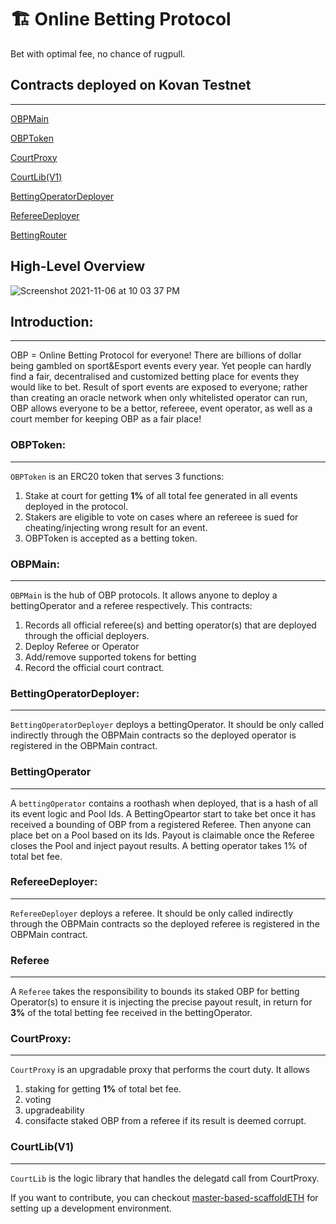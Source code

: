 # 🏗 Online Betting Protocol
Bet with optimal fee, no chance of rugpull.

##  Contracts deployed on Kovan Testnet
---
[OBPMain](https://kovan.etherscan.io/address/0x2424bBBe65700B5485128c577383A35618294Be3#code)

[OBPToken](https://kovan.etherscan.io/address/0x828265C04fDDd2E607Ad38a8f6384414fbCed678#code)

[CourtProxy](https://kovan.etherscan.io/address/0x979D08E240d3F25bd2B2ea8ac323aEd909928a39#code)

[CourtLib(V1)](https://kovan.etherscan.io/address/0x0c58cF8c23CC0d9E17aD85bCDc04c0B3A76c13Fa#code)

[BettingOperatorDeployer](https://kovan.etherscan.io/address/0xD39eb61bF432eF585375bAACDf50005c0e6f944A#code)

[RefereeDeployer](https://kovan.etherscan.io/address/0xd8F343aADE0228929Df1d8F066711C75678c14D4#code)

[BettingRouter](https://kovan.etherscan.io/address/0x1575d2943fe51b99E61A7654BB4089240b6104Af#code)

## High-Level Overview
![Screenshot 2021-11-06 at 10 03 37 PM](https://user-images.githubusercontent.com/16856703/141306704-798f782e-03fa-45cf-846d-7f2f6af46795.png)


## Introduction:
---
OBP = Online Betting Protocol for everyone!
There are billions of dollar being gambled on sport&Esport events every year. Yet people can hardly find a fair, decentralised and customized betting place for events they would like to bet. Result of sport events are exposed to everyone; rather than creating an oracle network when only whitelisted operator can run, OBP allows everyone to be a bettor, refereee, event operator, as well as a court member for keeping OBP as a fair place!


### OBPToken:
---
`OBPToken` is an ERC20 token that serves 3 functions:
1. Stake at court for getting **1%** of all total fee generated in all events deployed in the protocol.
2. Stakers are eligible to vote on cases where an refereee is sued for cheating/injecting wrong result for an event.
3. OBPToken is accepted as a betting token.


### OBPMain:
---
`OBPMain` is the hub of OBP protocols. It allows anyone to deploy a bettingOperator and a referee respectively.
This contracts:
1. Records all official referee(s) and betting operator(s) that are deployed through the official deployers.
2. Deploy Referee or Operator
3. Add/remove supported tokens for betting
4. Record the official court contract.


### BettingOperatorDeployer:
---
`BettingOperatorDeployer` deploys a bettingOperator. It should be only called indirectly through the OBPMain contracts so the deployed operator is registered in the OBPMain contract.


### BettingOperator
---
A `bettingOperator` contains a roothash when deployed, that is a hash of all its event logic and Pool Ids. A BettingOpeartor start to take bet once
it has received a bounding of OBP from a registered Referee. Then anyone can place bet on a Pool based on its Ids. Payout is claimable once the Referee closes the Pool and inject payout results. A betting operator takes 1% of total bet fee.


### RefereeDeployer:
---
`RefereeDeployer` deploys a referee. It should be only called indirectly through the OBPMain contracts so the deployed referee is registered in the OBPMain contract.


### Referee
---
A `Referee` takes the responsibility to bounds its staked OBP for betting Operator(s) to ensure it is injecting the precise payout result,
in return for **3%** of the total betting fee received in the bettingOperator.
### CourtProxy:
---
`CourtProxy` is an upgradable proxy that performs the court duty. It allows
1. staking for getting **1%** of total bet fee.
2. voting
3. upgradeability
4. consifacte staked OBP from a referee if its result is deemed corrupt.


### CourtLib(V1)
---
`CourtLib` is the logic library that handles the delegatd call from CourtProxy.



If you want to contribute, you can checkout [master-based-scaffoldETH](https://github.com/chrisckwong821/obp/tree/master-based-scaffoldETH) for setting up a development environment.


